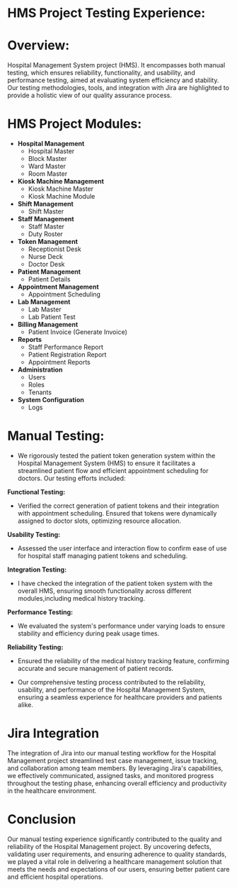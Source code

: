# HMS Project Testing Experience:
# Overview:
Hospital Management System project (HMS). It encompasses both manual testing, which ensures reliability, functionality, and usability, and performance testing, aimed at evaluating system efficiency and stability. Our testing methodologies, tools, and integration with Jira are highlighted to provide a holistic view of our quality assurance process.
# HMS Project Modules:
* **Hospital Management**<br>
   *  Hospital Master<br>
   *  Block Master<br>
   *  Ward Master<br>
   *  Room Master<br>
* **Kiosk Machine Management**<br>
   *  Kiosk Machine Master<br>
   *  Kiosk Machine Module<br>
* **Shift Management**<br>
   *  Shift Master<br>
* **Staff Management**<br>
  *  Staff Master<br>
  *  Duty Roster<br>
* **Token Management**<br>
  *  Receptionist Desk<br>
  *  Nurse Deck<br>
  *  Doctor Desk<br>
* **Patient Management**<br>
  *  Patient Details<br>
* **Appointment Management**<br>
  *  Appointment Scheduling<br>
* **Lab Management**<br>
  *  Lab Master<br>
  *  Lab Patient Test<br>
* **Billing Management**<br>
  *  Patient Invoice (Generate Invoice)<br>
* **Reports**<br>
  *  Staff Performance Report<br>
  *  Patient Registration Report<br>
  *  Appointment Reports<br>
* **Administration**<br>
  *  Users<br>
  *  Roles<br>
  *  Tenants<br>
* **System Configuration**<br>
  *  Logs<br>
# Manual Testing:
* We rigorously tested the patient token generation system within the Hospital Management System (HMS) to ensure it facilitates a streamlined
  patient flow and efficient appointment scheduling for doctors. Our testing efforts included:

**Functional Testing:**<br>
  * Verified the correct generation of patient tokens and their integration with appointment scheduling. Ensured that tokens were dynamically 
  assigned to doctor slots, optimizing resource allocation.
  
**Usability Testing:**<br>
  * Assessed the user interface and interaction flow to confirm ease of use for hospital staff managing patient tokens and scheduling.

**Integration Testing:**<br>
  * I have checked the integration of the patient token system with the overall HMS, ensuring smooth functionality across different modules,including medical history tracking.

**Performance Testing:**<br>
  * We evaluated the system's performance under varying loads to ensure stability and efficiency during peak usage times.

**Reliability Testing:**<br>
  * Ensured the reliability of the medical history tracking feature, confirming accurate and secure management of patient records.
  
  * Our comprehensive testing process contributed to the reliability, usability, and performance of the Hospital Management System, ensuring a 
  seamless experience for healthcare providers and patients alike.

# Jira Integration
The integration of Jira into our manual testing workflow for the Hospital Management project streamlined test case management, issue tracking, and collaboration among team members. By leveraging Jira's capabilities, we effectively communicated, assigned tasks, and monitored progress throughout the testing phase, enhancing overall efficiency and productivity in the healthcare environment.

# Conclusion
Our manual testing experience significantly contributed to the quality and reliability of the Hospital Management project. By uncovering defects, validating user requirements, and ensuring adherence to quality standards, we played a vital role in delivering a healthcare management solution that meets the needs and expectations of our users, ensuring better patient care and efficient hospital operations.
